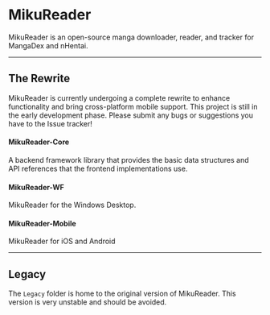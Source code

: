 # MikuReader

MikuReader is an open-source manga downloader, reader, and tracker for MangaDex and nHentai.

-----

## The Rewrite

MikuReader is currently undergoing a complete rewrite to enhance functionality and bring cross-platform mobile support.  This project is still in the early development phase.  Please submit any bugs or suggestions you have to the Issue tracker!

#### MikuReader-Core

A backend framework library that provides the basic data structures and API references that the frontend implementations use.

#### MikuReader-WF

MikuReader for the Windows Desktop.

#### MikuReader-Mobile

MikuReader for iOS and Android

-----

## Legacy

The `Legacy` folder is home to the original version of MikuReader.  This version is very unstable and should be avoided. 
